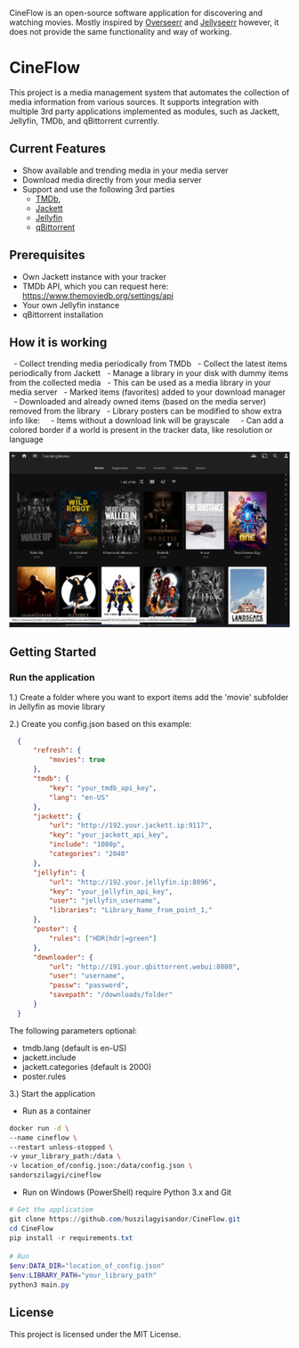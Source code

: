 CineFlow is an open-source software application for discovering and watching movies. Mostly inspired by [Overseerr](https://overseerr.dev) and [Jellyseerr](https://docs.jellyseerr.dev) however, it does not provide the same functionality and way of working.

# CineFlow

This project is a media management system that automates the collection of media information from various sources. It supports integration with multiple 3rd party applications implemented as modules, such as Jackett, Jellyfin, TMDb, and qBittorrent currently.

## Current Features

- Show available and trending media in your media server
- Download media directly from your media server
- Support and use the following 3rd parties
  - [TMDb](https://www.themoviedb.org),
  - [Jackett](https://github.com/Jackett/Jackett)
  - [Jellyfin](https://jellyfin.org)
  - [qBittorrent](https://www.qbittorrent.org)

## Prerequisites

- Own Jackett instance with your tracker
- TMDb API, which you can request here: https://www.themoviedb.org/settings/api
- Your own Jellyfin instance
- qBittorrent installation

## How it is working

  - Collect trending media periodically from TMDb
  - Collect the latest items periodically from Jackett
  - Manage a library in your disk with dummy items from the collected media
  - This can be used as a media library in your media server
  - Marked items (favorites) added to your download manager
  - Downloaded and already owned items (based on the media server) removed from the library
  - Library posters can be modified to show extra info like:
    - Items without a download link will be grayscale
    - Can add a colored border if a world is present in the tracker data, like resolution or language

![Jellyfin screenshot](docs/jellyfin_screen_1.png)


## Getting Started

### Run the application

1.) Create a folder where you want to export items add the 'movie' subfolder in Jellyfin as movie library

2.) Create you config.json based on this example:
  ```json
    {
        "refresh": {
            "movies": true
        },
        "tmdb": {
            "key": "your_tmdb_api_key",
            "lang": "en-US"
        },
        "jackett": {
            "url": "http://192.your.jackett.ip:9117",
            "key": "your_jackett_api_key",
            "include": "1080p",
            "categories": "2040"
        },
        "jellyfin": {
            "url": "http://192.your.jellyfin.ip:8096",
            "key": "your_jellyfin_api_key",
            "user": "jellyfin_username",
            "libraries": "Library_Name_from_point_1,"
        },
        "poster": {
            "rules": ["HDR|hdr|=green"]
        },
        "downloader": {
            "url": "http://191.your.qbittorrent.webui:8080",
            "user": "username",
            "passw": "password",
            "savepath": "/downloads/folder"
        }
    }
  ```

The following parameters optional:
- tmdb.lang (default is en-US)
- jackett.include
- jackett.categories (default is 2000)
- poster.rules

3.) Start the application

- Run as a container
```sh
docker run -d \
--name cineflow \
--restart unless-stopped \
-v your_library_path:/data \
-v location_of/config.json:/data/config.json \
sandorszilagyi/cineflow
```

- Run on Windows (PowerShell) require Python 3.x and Git
```PowerShell
# Get the applicatiom
git clone https://github.com/huszilagyisandor/CineFlow.git
cd CineFlow
pip install -r requirements.txt

# Run
$env:DATA_DIR="location_of_config.json"
$env:LIBRARY_PATH="your_library_path"
python3 main.py
```


## License

This project is licensed under the MIT License.